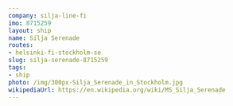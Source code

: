 ```yaml
---
company: silja-line-fi
imo: 8715259
layout: ship
name: Silja Serenade
routes:
- helsinki-fi-stockholm-se
slug: silja-serenade-8715259
tags:
- ship
photo: /img/300px-Silja_Serenade_in_Stockholm.jpg
wikipediaUrl: https://en.wikipedia.org/wiki/MS_Silja_Serenade
---
```

